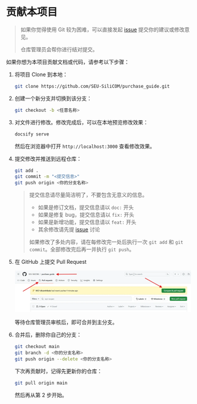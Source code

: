 # 贡献本项目

> 如果你觉得使用 Git 较为困难，可以直接发起 [issue](https://github.com/SEU-SiliCOM/purchase_guide/issues) 提交你的建议或修改意见。
>
> 仓库管理员会帮你进行结对提交。

如果你想为本项目贡献文档或代码，请参考以下步骤：

1. 将项目 Clone 到本地：

   ```bash
   git clone https://github.com/SEU-SiliCOM/purchase_guide.git
   ```

2. 创建一个新分支并切换到该分支：

   ```bash
   git checkout -b <任意名称>
   ```

3. 对文件进行修改。修改完成后，可以在本地预览修改效果：

   ```bash
   docsify serve
   ```

   然后在浏览器中打开 `http://localhost:3000` 查看修改效果。

4. 提交修改并推送到远程仓库：

   ```bash
   git add .
   git commit -m "<提交信息>"
   git push origin <你的分支名称>
   ```

   > 提交信息请尽量简洁明了，不要包含无意义的信息。
   >
   > - 如果是修订文档，提交信息请以 `doc:` 开头
   > - 如果是修复 bug，提交信息请以 `fix:` 开头
   > - 如果是新增功能，提交信息请以 `feat:` 开头
   > - 其余修改请先提 [issue](https://github.com/SEU-SiliCOM/purchase_guide/issues) 讨论
   >
   > 如果修改了多处内容，请在每修改完一处后执行一次 `git add` 和 `git commit`。全部修改完后再一并执行 `git push`。

5. 在 GitHub 上提交 Pull Request

   ![发起PR流程](./assets/imgs/contribute_pr1.webp)

   等待仓库管理员审核后，即可合并到主分支。

6. 合并后，删除你自己的分支：

   ```bash
   git checkout main
   git branch -d <你的分支名称>
   git push origin --delete <你的分支名称>
   ```

   下次再贡献时，记得先更新你的仓库：

   ```bash
   git pull origin main
   ```

   然后再从第 2 步开始。

